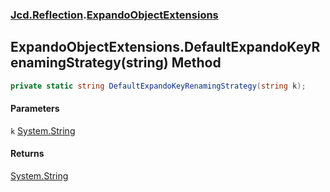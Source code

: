 ### [Jcd.Reflection](Jcd_Reflection.md 'Jcd.Reflection').[ExpandoObjectExtensions](Jcd_Reflection_ExpandoObjectExtensions.md 'Jcd.Reflection.ExpandoObjectExtensions')
## ExpandoObjectExtensions.DefaultExpandoKeyRenamingStrategy(string) Method
```csharp
private static string DefaultExpandoKeyRenamingStrategy(string k);
```
#### Parameters
<a name='Jcd_Reflection_ExpandoObjectExtensions_DefaultExpandoKeyRenamingStrategy(string)_k'></a>
`k` [System.String](https://docs.microsoft.com/en-us/dotnet/api/System.String 'System.String')  
  
#### Returns
[System.String](https://docs.microsoft.com/en-us/dotnet/api/System.String 'System.String')  
